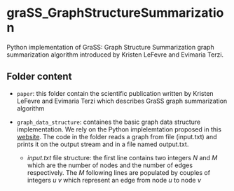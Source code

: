 # graSS_GraphStructureSummarization
Python implementation of GraSS: Graph Structure Summarization graph summarization algorithm introduced by Kristen LeFevre and Evimaria Terzi.

## Folder content
- `paper`: this folder contain the scientific publication written by Kristen LeFevre and Evimaria Terzi which describes GraSS graph summarization algorithm

- `graph_data_structure`: containes the basic graph data structure implementation. We rely on the Python implelemtation proposed in this [website](https://towardsdatascience.com/a-complete-guide-to-graphs-in-python-845a0a3381a1). The code in the folder reads a graph from file (input.txt) and prints it on the output stream and in a file named output.txt.
    - *input.txt* file structure: the first line contains two integers *N* and *M* which are the number of nodes and the number of edges respectively. The *M* following lines are populated by couples of integers *u* *v* which represent an edge from node *u* to node *v*